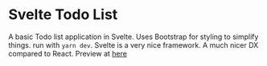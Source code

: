 # Svelte Todo List
A basic Todo list application in Svelte. Uses Bootstrap for styling to simplify things. 
run with ``yarn dev``.
Svelte is a very nice framework. A much nicer DX compared to React. 
Preview at [here](https://svelte-todo-zeta.vercel.app/)
